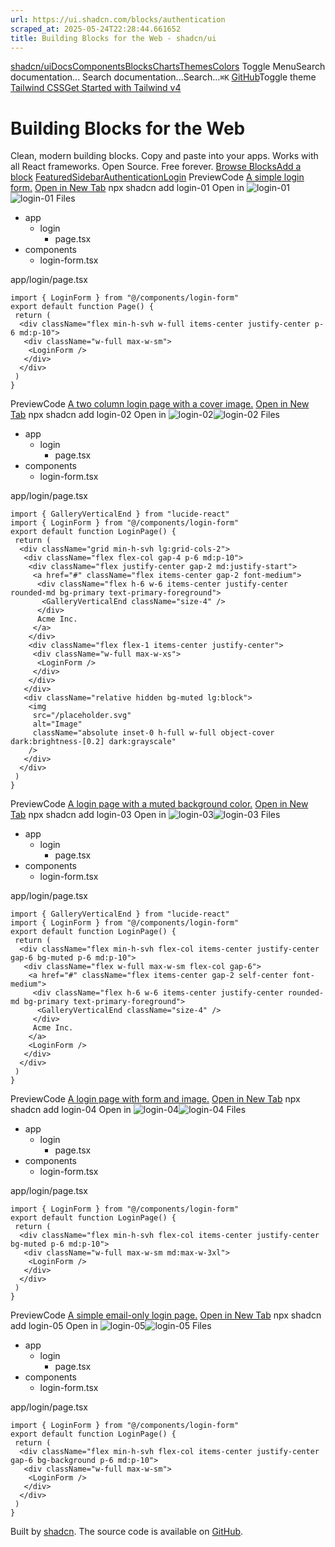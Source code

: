 ```yaml
---
url: https://ui.shadcn.com/blocks/authentication
scraped_at: 2025-05-24T22:28:44.661652
title: Building Blocks for the Web - shadcn/ui
---
```


[shadcn/ui](https://ui.shadcn.com/)[Docs](https://ui.shadcn.com/docs/installation)[Components](https://ui.shadcn.com/docs/components)[Blocks](https://ui.shadcn.com/blocks)[Charts](https://ui.shadcn.com/charts)[Themes](https://ui.shadcn.com/themes)[Colors](https://ui.shadcn.com/colors)
Toggle MenuSearch documentation...
Search documentation...Search...`⌘K`
[GitHub](https://github.com/shadcn-ui/ui)Toggle theme
[Tailwind CSSGet Started with Tailwind v4](https://ui.shadcn.com/docs/tailwind-v4)
# Building Blocks for the Web
Clean, modern building blocks. Copy and paste into your apps. Works with all React frameworks. Open Source. Free forever.
[Browse Blocks](https://ui.shadcn.com/blocks/authentication#blocks)[Add a block](https://ui.shadcn.com/docs/blocks)
[Featured](https://ui.shadcn.com/blocks)[Sidebar](https://ui.shadcn.com/blocks/sidebar)[Authentication](https://ui.shadcn.com/blocks/authentication)[Login](https://ui.shadcn.com/blocks/login)
PreviewCode
[A simple login form.](https://ui.shadcn.com/blocks/authentication#login-01)
[Open in New Tab](https://ui.shadcn.com/view/styles/new-york/login-01 "Open in New Tab")
npx shadcn add login-01
Open in 
![login-01](https://ui.shadcn.com/_next/image?url=%2Fr%2Fstyles%2Fnew-york%2Flogin-01-light.png&w=3840&q=75)![login-01](https://ui.shadcn.com/_next/image?url=%2Fr%2Fstyles%2Fnew-york%2Flogin-01-dark.png&w=3840&q=75)
Files
  * app
    * login
      * page.tsx
  * components
    * login-form.tsx


app/login/page.tsx
```
import { LoginForm } from "@/components/login-form"
export default function Page() {
 return (
  <div className="flex min-h-svh w-full items-center justify-center p-6 md:p-10">
   <div className="w-full max-w-sm">
    <LoginForm />
   </div>
  </div>
 )
}

```

PreviewCode
[A two column login page with a cover image.](https://ui.shadcn.com/blocks/authentication#login-02)
[Open in New Tab](https://ui.shadcn.com/view/styles/new-york/login-02 "Open in New Tab")
npx shadcn add login-02
Open in 
![login-02](https://ui.shadcn.com/_next/image?url=%2Fr%2Fstyles%2Fnew-york%2Flogin-02-light.png&w=3840&q=75)![login-02](https://ui.shadcn.com/_next/image?url=%2Fr%2Fstyles%2Fnew-york%2Flogin-02-dark.png&w=3840&q=75)
Files
  * app
    * login
      * page.tsx
  * components
    * login-form.tsx


app/login/page.tsx
```
import { GalleryVerticalEnd } from "lucide-react"
import { LoginForm } from "@/components/login-form"
export default function LoginPage() {
 return (
  <div className="grid min-h-svh lg:grid-cols-2">
   <div className="flex flex-col gap-4 p-6 md:p-10">
    <div className="flex justify-center gap-2 md:justify-start">
     <a href="#" className="flex items-center gap-2 font-medium">
      <div className="flex h-6 w-6 items-center justify-center rounded-md bg-primary text-primary-foreground">
       <GalleryVerticalEnd className="size-4" />
      </div>
      Acme Inc.
     </a>
    </div>
    <div className="flex flex-1 items-center justify-center">
     <div className="w-full max-w-xs">
      <LoginForm />
     </div>
    </div>
   </div>
   <div className="relative hidden bg-muted lg:block">
    <img
     src="/placeholder.svg"
     alt="Image"
     className="absolute inset-0 h-full w-full object-cover dark:brightness-[0.2] dark:grayscale"
    />
   </div>
  </div>
 )
}

```

PreviewCode
[A login page with a muted background color.](https://ui.shadcn.com/blocks/authentication#login-03)
[Open in New Tab](https://ui.shadcn.com/view/styles/new-york/login-03 "Open in New Tab")
npx shadcn add login-03
Open in 
![login-03](https://ui.shadcn.com/_next/image?url=%2Fr%2Fstyles%2Fnew-york%2Flogin-03-light.png&w=3840&q=75)![login-03](https://ui.shadcn.com/_next/image?url=%2Fr%2Fstyles%2Fnew-york%2Flogin-03-dark.png&w=3840&q=75)
Files
  * app
    * login
      * page.tsx
  * components
    * login-form.tsx


app/login/page.tsx
```
import { GalleryVerticalEnd } from "lucide-react"
import { LoginForm } from "@/components/login-form"
export default function LoginPage() {
 return (
  <div className="flex min-h-svh flex-col items-center justify-center gap-6 bg-muted p-6 md:p-10">
   <div className="flex w-full max-w-sm flex-col gap-6">
    <a href="#" className="flex items-center gap-2 self-center font-medium">
     <div className="flex h-6 w-6 items-center justify-center rounded-md bg-primary text-primary-foreground">
      <GalleryVerticalEnd className="size-4" />
     </div>
     Acme Inc.
    </a>
    <LoginForm />
   </div>
  </div>
 )
}

```

PreviewCode
[A login page with form and image.](https://ui.shadcn.com/blocks/authentication#login-04)
[Open in New Tab](https://ui.shadcn.com/view/styles/new-york/login-04 "Open in New Tab")
npx shadcn add login-04
Open in 
![login-04](https://ui.shadcn.com/_next/image?url=%2Fr%2Fstyles%2Fnew-york%2Flogin-04-light.png&w=3840&q=75)![login-04](https://ui.shadcn.com/_next/image?url=%2Fr%2Fstyles%2Fnew-york%2Flogin-04-dark.png&w=3840&q=75)
Files
  * app
    * login
      * page.tsx
  * components
    * login-form.tsx


app/login/page.tsx
```
import { LoginForm } from "@/components/login-form"
export default function LoginPage() {
 return (
  <div className="flex min-h-svh flex-col items-center justify-center bg-muted p-6 md:p-10">
   <div className="w-full max-w-sm md:max-w-3xl">
    <LoginForm />
   </div>
  </div>
 )
}

```

PreviewCode
[A simple email-only login page.](https://ui.shadcn.com/blocks/authentication#login-05)
[Open in New Tab](https://ui.shadcn.com/view/styles/new-york/login-05 "Open in New Tab")
npx shadcn add login-05
Open in 
![login-05](https://ui.shadcn.com/_next/image?url=%2Fr%2Fstyles%2Fnew-york%2Flogin-05-light.png&w=3840&q=75)![login-05](https://ui.shadcn.com/_next/image?url=%2Fr%2Fstyles%2Fnew-york%2Flogin-05-dark.png&w=3840&q=75)
Files
  * app
    * login
      * page.tsx
  * components
    * login-form.tsx


app/login/page.tsx
```
import { LoginForm } from "@/components/login-form"
export default function LoginPage() {
 return (
  <div className="flex min-h-svh flex-col items-center justify-center gap-6 bg-background p-6 md:p-10">
   <div className="w-full max-w-sm">
    <LoginForm />
   </div>
  </div>
 )
}

```

Built by [shadcn](https://twitter.com/shadcn). The source code is available on [GitHub](https://github.com/shadcn-ui/ui).


